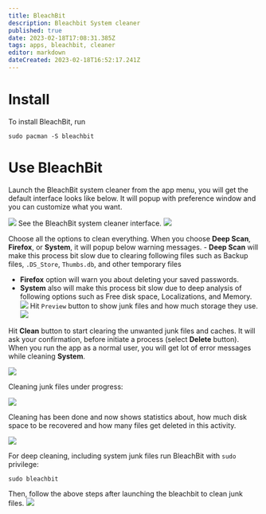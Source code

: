 ```yaml
---
title: BleachBit
description: Bleachbit System cleaner
published: true
date: 2023-02-18T17:08:31.385Z
tags: apps, bleachbit, cleaner
editor: markdown
dateCreated: 2023-02-18T16:52:17.241Z
---
```


# Install
To install BleachBit, run
```
sudo pacman -S bleachbit
```

# Use BleachBit
Launch the BleachBit system cleaner from the app menu, you will get the default interface looks like below.  It will popup with preference window and you can customize what you want.

![](https://2daygeek.com/wp-content/uploads/2016/01/install-bleachbit-system-cleaner-in-linux-1.png)
See the BleachBit system cleaner interface.
![](https://2daygeek.com/wp-content/uploads/2016/01/install-bleachbit-system-cleaner-in-linux-2.png)

Choose all the options to clean everything. When you choose **Deep Scan**, **Firefox**, or **System**, it will popup below warning messages. - **Deep Scan** will make this process bit slow due to clearing following files such as Backup files, `.DS_Store`, `Thumbs.db`, and other temporary files
- **Firefox** option will warn you about deleting your saved passwords. 
- **System** also will make this process bit slow due to deep analysis of following options such as Free disk space, Localizations, and Memory.
![](https://2daygeek.com/wp-content/uploads/2016/01/install-bleachbit-system-cleaner-in-linux-3.png)
Hit `Preview` button to show junk files and how much storage they use. 
![](https://2daygeek.com/wp-content/uploads/2016/01/install-bleachbit-system-cleaner-in-linux-5b.png)

Hit **Clean** button to start clearing the unwanted junk files and caches. It will ask your confirmation, before initiate a process (select **Delete** button). When you run the app as a normal user, you will get lot of error messages while cleaning **System**. 

![](https://2daygeek.com/wp-content/uploads/2016/01/install-bleachbit-system-cleaner-in-linux-4.png)

Cleaning junk files under progress:

![](https://2daygeek.com/wp-content/uploads/2016/01/install-bleachbit-system-cleaner-in-linux-5a.png)

Cleaning has been done and now shows statistics about, how much disk space to be recovered and how many files get deleted in this activity.

![](https://2daygeek.com/wp-content/uploads/2016/01/install-bleachbit-system-cleaner-in-linux-6a.png)

For deep cleaning, including system junk files run BleachBit with `sudo` privilege:
```
sudo bleachbit
```
Then, follow the above steps after launching the bleachbit to clean junk files.
![](https://2daygeek.com/wp-content/uploads/2016/01/install-bleachbit-system-cleaner-in-linux-6.png)